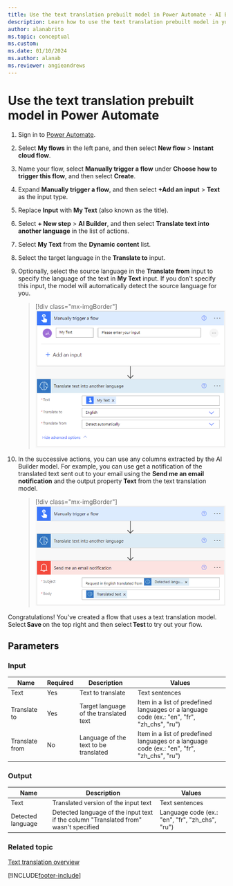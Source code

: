 ```yaml
---
title: Use the text translation prebuilt model in Power Automate - AI Builder | Microsoft Docs
description: Learn how to use the text translation prebuilt model in your flows.
author: alanabrito
ms.topic: conceptual
ms.custom: 
ms.date: 01/10/2024
ms.author: alanab
ms.reviewer: angieandrews
---
```


# Use the text translation prebuilt model in Power Automate

1. Sign in to [Power Automate](https://flow.microsoft.com/).

1. Select **My flows** in the left pane, and then select **New flow** > **Instant cloud flow**.

1. Name your flow, select **Manually trigger a flow** under **Choose how to trigger this flow**, and then select **Create**.

1. Expand **Manually trigger a flow**, and then select **+Add an input** > **Text** as the input type.

1. Replace  **Input** with **My Text** (also known as the title).

1. Select **+ New step** > **AI Builder**, and then select **Translate text into another language** in the list of actions.

1. Select **My Text** from the **Dynamic content** list.

1. Select the target language in the **Translate to** input.

1. Optionally, select the source language in the **Translate from** input to specify the language of the text in **My Text** input. If you don't specify this input, the model will automatically detect the source language for you.

    > [!div class="mx-imgBorder"]
    > ![Trigger text translation flow.](media/trigger-text-translation.png "Trigger text translation flow")

1. In the successive actions, you can use any columns extracted by the AI Builder model. For example, you can use get a notification of the translated text sent out to your email using the **Send me an email notification** and the output property **Text** from the text translation model.

    > [!div class="mx-imgBorder"]
    > ![Text translation flow example.](media/text-translation-flow-example.png "Text translation flow example")
    
Congratulations! You've created a flow that uses a text translation model. Select **Save** on the top right and then select **Test** to try out your flow.

## Parameters
### Input
|Name |Required |Description |Values |
|---------|---------|---------|---------|
|Text |Yes |Text to translate |Text sentences |
|Translate to |Yes |Target language of the translated text | Item in a list of predefined languages or a language code (ex.: "en", "fr", "zh_chs", "ru")
|Translate from |No |Language of the text to be translated | Item in a list of predefined languages or a language code (ex.: "en", "fr", "zh_chs", "ru")

### Output
|Name |Description |Values |
|---------|---------|---------|
|Text |Translated version of the input text|Text sentences |
|Detected language |Detected language of the input text if the column "Translated from" wasn't specified |Language code (ex.: "en", "fr", "zh_chs", "ru")|

### Related topic

[Text translation overview](prebuilt-text-translation.md)


[!INCLUDE[footer-include](includes/footer-banner.md)]

